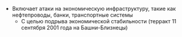- Включает атаки на экономическую инфраструктуру, такие как нефтепроводы, банки, транспортные системы
	- С целью подрыва экономической стабильности (терракт 11 сентября 2001 года на Башни-Близнецы)